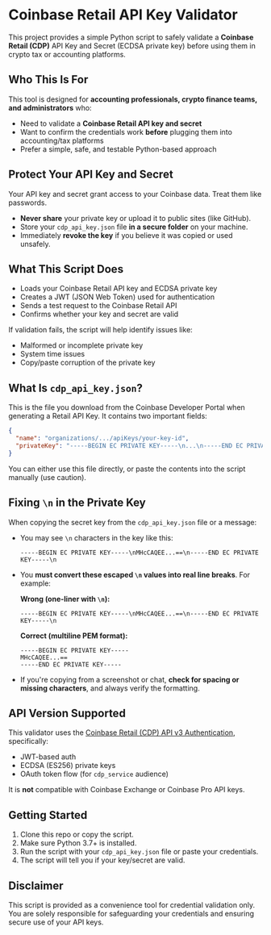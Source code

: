 # Coinbase Retail API Key Validator

This project provides a simple Python script to safely validate a **Coinbase Retail (CDP)** API Key and Secret (ECDSA private key) before using them in crypto tax or accounting platforms.

## Who This Is For

This tool is designed for **accounting professionals, crypto finance teams, and administrators** who:

* Need to validate a **Coinbase Retail API key and secret**
* Want to confirm the credentials work **before** plugging them into accounting/tax platforms
* Prefer a simple, safe, and testable Python-based approach

## Protect Your API Key and Secret

Your API key and secret grant access to your Coinbase data. Treat them like passwords.

* **Never share** your private key or upload it to public sites (like GitHub).
* Store your `cdp_api_key.json` file **in a secure folder** on your machine.
* Immediately **revoke the key** if you believe it was copied or used unsafely.

## What This Script Does

* Loads your Coinbase Retail API key and ECDSA private key
* Creates a JWT (JSON Web Token) used for authentication
* Sends a test request to the Coinbase Retail API
* Confirms whether your key and secret are valid

If validation fails, the script will help identify issues like:

* Malformed or incomplete private key
* System time issues
* Copy/paste corruption of the private key

## What Is `cdp_api_key.json`?

This is the file you download from the Coinbase Developer Portal when generating a Retail API Key. It contains two important fields:

```json
{
  "name": "organizations/.../apiKeys/your-key-id",
  "privateKey": "-----BEGIN EC PRIVATE KEY-----\n...\n-----END EC PRIVATE KEY-----"
}
```

You can either use this file directly, or paste the contents into the script manually (use caution).

## Fixing `\n` in the Private Key

When copying the secret key from the `cdp_api_key.json` file or a message:

* You may see `\n` characters in the key like this:

  ```
  -----BEGIN EC PRIVATE KEY-----\nMHcCAQEE...==\n-----END EC PRIVATE KEY-----\n
  ```

* You **must convert these escaped `\n` values into real line breaks**. For example:

  **Wrong (one-liner with `\n`):**

  ```
  -----BEGIN EC PRIVATE KEY-----\nMHcCAQEE...==\n-----END EC PRIVATE KEY-----\n
  ```

  **Correct (multiline PEM format):**

  ```
  -----BEGIN EC PRIVATE KEY-----
  MHcCAQEE...==
  -----END EC PRIVATE KEY-----
  ```

* If you're copying from a screenshot or chat, **check for spacing or missing characters**, and always verify the formatting.

## API Version Supported

This validator uses the [Coinbase Retail (CDP) API v3 Authentication](https://docs.cdp.coinbase.com/cdp-apis/docs/welcome), specifically:

* JWT-based auth
* ECDSA (ES256) private keys
* OAuth token flow (for `cdp_service` audience)

It is **not** compatible with Coinbase Exchange or Coinbase Pro API keys.

## Getting Started

1. Clone this repo or copy the script.
2. Make sure Python 3.7+ is installed.
3. Run the script with your `cdp_api_key.json` file or paste your credentials.
4. The script will tell you if your key/secret are valid.

## Disclaimer

This script is provided as a convenience tool for credential validation only. You are solely responsible for safeguarding your credentials and ensuring secure use of your API keys.
